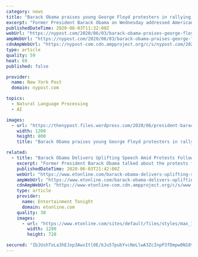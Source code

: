 ```yaml
---
category: news
title: "Barack Obama praises young George Floyd protesters in rallying speech"
excerpt: "Former President Barack Obama on Wednesday addressed Americans peacefully protesting the death of George Floyd nationwide — saying he felt they were bringing genuine"
publishedDateTime: 2020-06-03T11:32:00Z
webUrl: "https://nypost.com/2020/06/03/barack-obama-praises-george-floyd-protesters-in-speech/"
ampWebUrl: "https://nypost.com/2020/06/03/barack-obama-praises-george-floyd-protesters-in-speech/amp/"
cdnAmpWebUrl: "https://nypost-com.cdn.ampproject.org/c/s/nypost.com/2020/06/03/barack-obama-praises-george-floyd-protesters-in-speech/amp/"
type: article
quality: 59
heat: 69
published: false

provider:
  name: New York Post
  domain: nypost.com

topics:
  - Natural Language Processing
  - AI

images:
  - url: "https://thenypost.files.wordpress.com/2020/06/president-barack-obama.jpg?quality=90&strip=all&w=1200"
    width: 1200
    height: 800
    title: "Barack Obama praises young George Floyd protesters in rallying speech"

related:
  - title: "Barack Obama Delivers Uplifting Speech Amid Protests Following George Floyd's Death"
    excerpt: "Former President Barack Obama talked about the protests for the first time on camera in a speech on Wednesday."
    publishedDateTime: 2020-06-03T21:42:00Z
    webUrl: "https://www.etonline.com/barack-obama-delivers-uplifting-speech-amid-protests-following-george-floyds-death-147578"
    ampWebUrl: "https://www.etonline.com/barack-obama-delivers-uplifting-speech-amid-protests-following-george-floyds-death-147578?amp"
    cdnAmpWebUrl: "https://www-etonline-com.cdn.ampproject.org/c/s/www.etonline.com/barack-obama-delivers-uplifting-speech-amid-protests-following-george-floyds-death-147578?amp"
    type: article
    provider:
      name: Entertainment Tonight
      domain: etonline.com
    quality: 38
    images:
      - url: "https://www.etonline.com/sites/default/files/styles/max_1280x720/public/images/2020-06/barack-obama-gettyimages-1225292516.jpg?h=c673cd1c&itok=SILhsbr2"
        width: 1280
        height: 720

secured: "IbJUshToLa3hEJop3AwsItlOE/kJu57pubYvcNeLlwA3ZcInpP3fDmpw0N10t4B+s889VmOHkZyzTLCWdV6x5QP9l7wccYxbi9r3tMQushVQMol0H+3W4b4+qRsP10c9LbzERC9c/wOhrCdEfl1AD3kLfSAlREMkx88l+Yp7PLJlUqxwn+TmHuD0tghHNuZS1fFcoDZgMQn7pF9cv/5BB5aVOKs75WuATD6i+Wt+AGXwCGEJvsO/EdAVMu/dVNorJDS74bwA8P3SftDQ0eZfg1ZQyH8HlM3KU9VO4tppoH9t6uTqAZqTd7JKVVL8il9E;RghNTX/pCTKAK0+6rOYHgg=="
---
```


